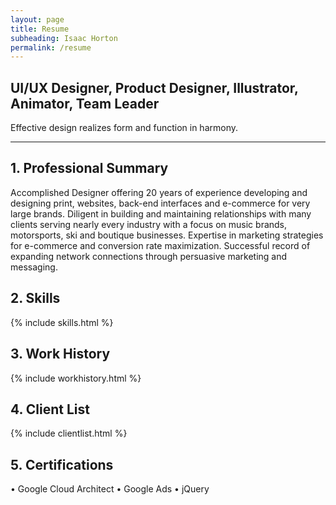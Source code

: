 ```yaml
---
layout: page
title: Resume
subheading: Isaac Horton
permalink: /resume
---
```


## UI/UX Designer, Product Designer, Illustrator, Animator, Team Leader

Effective design realizes form and function in harmony.
<hr>

## 1. Professional Summary

<div uk-grid><div class="uk-width-1-2@m">

Accomplished Designer offering 20 years of experience developing and designing print, websites, back-end interfaces and e-commerce for very large brands. Diligent in building and maintaining relationships with many clients serving nearly every industry with a focus on music brands, motorsports, ski and boutique businesses. Expertise in marketing strategies for e-commerce and conversion rate maximization. Successful record of expanding network connections through persuasive marketing and messaging.
</div>
<div class="uk-width-1-2@m">

</div></div>

## 2. Skills
{% include skills.html %}

## 3. Work History
{% include workhistory.html %}

## 4. Client List
{% include clientlist.html %}

## 5. Certifications
  • Google Cloud Architect
  • Google Ads
  • jQuery

